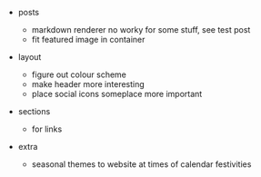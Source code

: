 - posts
	- markdown renderer no worky for some stuff, see test post
	- fit featured image in container
- layout
	- figure out colour scheme
	- make header more interesting
	- place social icons someplace more important
- sections
	- for links

- extra
	- seasonal themes to website at times of calendar festivities
